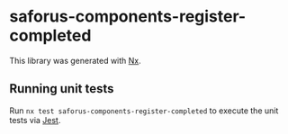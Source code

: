 # saforus-components-register-completed

This library was generated with [Nx](https://nx.dev).

## Running unit tests

Run `nx test saforus-components-register-completed` to execute the unit tests via [Jest](https://jestjs.io).
